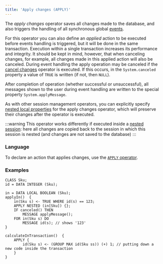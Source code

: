 ```yaml
---
title: 'Apply changes (APPLY)'
---
```


The *apply changes* operator saves all changes made to the database, and also triggers the handling of all synchronous global [events](Events.md).

For this operator you can also define an *applied* action to be executed before events handling is triggered, but it will be done in the same transaction. Execution within a single transaction increases its performance and integrity. It should be kept in mind, however, that when canceling changes, for example, all changes made in this applied action will also be canceled. During event handling the apply operation may be canceled if the [cancel changes](Cancel_changes_CANCEL.md) operator is executed. If this occurs, in the `System.canceled` property a value of `TRUE` is written (if not, then `NULL`).

After completion of operation (whether successful or unsuccessful), all messages shown to the user during event handling are written to the special property `System.applyMessage`.

As with other session management operators, you can explicitly specify [nested local properties](Session_management.md#nested) for the apply changes operator, which will preserve their changes after the operator is executed.

:::warning
This operator works differently if executed inside a [nested session](New_session_NEWSESSION_NESTEDSESSION.md#nested): here all changes are copied back to the session in which this session is nested (and changes are not saved to the database)
:::

### Language

To declare an action that applies changes, use the [`APPLY` operator](APPLY_operator.md).

### Examples

```lsf
CLASS Sku;
id = DATA INTEGER (Sku);

in = DATA LOCAL BOOLEAN (Sku);
applyIn()  {
    in(Sku s) <- TRUE WHERE id(s) == 123;
    APPLY NESTED (in[Sku]) {};
    IF canceled() THEN
        MESSAGE applyMessage();
    FOR in(Sku s) DO
        MESSAGE id(s); // shows '123'
}

calculateInTransaction()  {
    APPLY {
        id(Sku s) <- (GROUP MAX id(Sku ss)) (+) 1; // putting down a new code inside the transaction
    }
}
```
